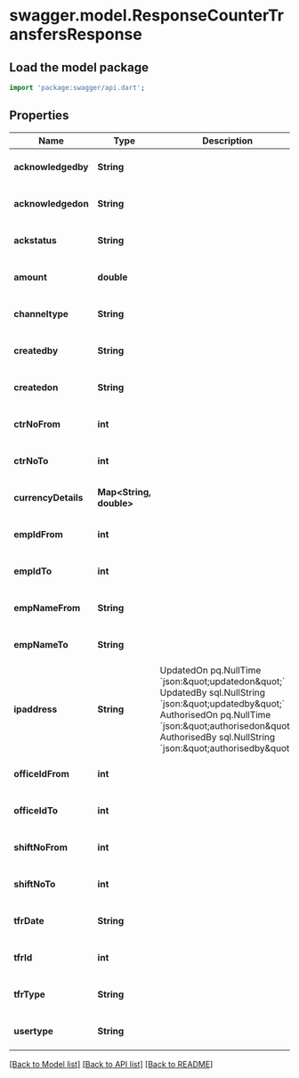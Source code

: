 # swagger.model.ResponseCounterTransfersResponse

## Load the model package
```dart
import 'package:swagger/api.dart';
```

## Properties
Name | Type | Description | Notes
------------ | ------------- | ------------- | -------------
**acknowledgedby** | **String** |  | [optional] [default to null]
**acknowledgedon** | **String** |  | [optional] [default to null]
**ackstatus** | **String** |  | [optional] [default to null]
**amount** | **double** |  | [optional] [default to null]
**channeltype** | **String** |  | [optional] [default to null]
**createdby** | **String** |  | [optional] [default to null]
**createdon** | **String** |  | [optional] [default to null]
**ctrNoFrom** | **int** |  | [optional] [default to null]
**ctrNoTo** | **int** |  | [optional] [default to null]
**currencyDetails** | **Map&lt;String, double&gt;** |  | [optional] [default to {}]
**empIdFrom** | **int** |  | [optional] [default to null]
**empIdTo** | **int** |  | [optional] [default to null]
**empNameFrom** | **String** |  | [optional] [default to null]
**empNameTo** | **String** |  | [optional] [default to null]
**ipaddress** | **String** | UpdatedOn      pq.NullTime    &#x60;json:\&quot;updatedon\&quot;&#x60; UpdatedBy      sql.NullString &#x60;json:\&quot;updatedby\&quot;&#x60; AuthorisedOn   pq.NullTime    &#x60;json:\&quot;authorisedon\&quot;&#x60; AuthorisedBy   sql.NullString &#x60;json:\&quot;authorisedby\&quot;&#x60; | [optional] [default to null]
**officeIdFrom** | **int** |  | [optional] [default to null]
**officeIdTo** | **int** |  | [optional] [default to null]
**shiftNoFrom** | **int** |  | [optional] [default to null]
**shiftNoTo** | **int** |  | [optional] [default to null]
**tfrDate** | **String** |  | [optional] [default to null]
**tfrId** | **int** |  | [optional] [default to null]
**tfrType** | **String** |  | [optional] [default to null]
**usertype** | **String** |  | [optional] [default to null]

[[Back to Model list]](../README.md#documentation-for-models) [[Back to API list]](../README.md#documentation-for-api-endpoints) [[Back to README]](../README.md)

